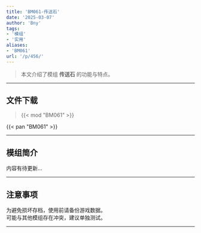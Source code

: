 ```yaml
---
title: 'BM061-传送石'
date: '2025-03-07'
author: 'Bny'
tags:
- '模组'
- '实用'
aliases:
- 'BM061'
url: '/p/456/'
---
```


> 本文介绍了模组 **传送石** 的功能与特点。

---

## 文件下载  

> {{< mod "BM061" >}}  

{{< pan "BM061" >}}  

---

## 模组简介

>  
内容有待更新...  

---

## 注意事项

>  
为避免损坏存档，使用前请备份游戏数据。  
可能与其他模组存在冲突，建议单独测试。  

---

